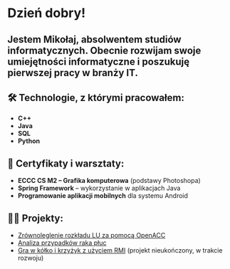 <h1>Dzień dobry!<br/>
<h2>Jestem Mikołaj, absolwentem studiów informatycznych. Obecnie rozwijam swoje umiejętności informatyczne i poszukuję pierwszej pracy w branży IT.</h2>

<h2>🛠 Technologie, z którymi pracowałem:</h2>

 - <b>C++</b>
 - <b>Java</b>
 - <b>SQL</b>
 - <b>Python</b>

<h2>📜 Certyfikaty i warsztaty:</h2>

 - <b>ECCC CS M2 – Grafika komputerowa</b> (podstawy Photoshopa)
 - <b>Spring Framework</b> – wykorzystanie w aplikacjach Java
 - <b>Programowanie aplikacji mobilnych</b> dla systemu Android

<h2>👨‍💻 Projekty:</h2>

- [Zrównoleglenie rozkładu LU za pomocą OpenACC](https://github.com/hystereo/ludecomp)
- [Analiza przypadków raka płuc](https://github.com/hystereo/canceranalysis)
- [Gra w kółko i krzyżyk z użyciem RMI](https://github.com/hystereo/TicTacToe) (projekt nieukończony, w trakcie rozwoju)

<!--
Here are some ideas to get you started:

- 🔭 I’m currently working on ...
- 🌱 I’m currently learning ...
- 👯 I’m looking to collaborate on ...
- 🤔 I’m looking for help with ...
- 💬 Ask me about ...
- 📫 How to reach me: ...
- 😄 Pronouns: ...
- ⚡ Fun fact: ...
-->
